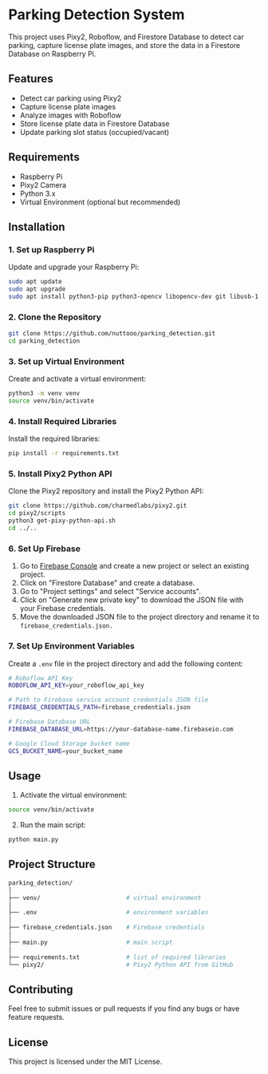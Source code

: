 # Parking Detection System

This project uses Pixy2, Roboflow, and Firestore Database to detect car parking, capture license plate images, and store the data in a Firestore Database on Raspberry Pi.

## Features

- Detect car parking using Pixy2
- Capture license plate images
- Analyze images with Roboflow
- Store license plate data in Firestore Database
- Update parking slot status (occupied/vacant)

## Requirements

- Raspberry Pi
- Pixy2 Camera
- Python 3.x
- Virtual Environment (optional but recommended)

## Installation

### 1. Set up Raspberry Pi

Update and upgrade your Raspberry Pi:

```sh
sudo apt update
sudo apt upgrade
sudo apt install python3-pip python3-opencv libopencv-dev git libusb-1.0-0-dev g++ build-essential
```
### 2. Clone the Repository
```sh
git clone https://github.com/nuttooo/parking_detection.git
cd parking_detection
```

###  3. Set up Virtual Environment
Create and activate a virtual environment:
```sh
python3 -m venv venv
source venv/bin/activate
```

###  4. Install Required Libraries
Install the required libraries:
```sh
pip install -r requirements.txt
```
###  5. Install Pixy2 Python API
Clone the Pixy2 repository and install the Pixy2 Python API:
```sh
git clone https://github.com/charmedlabs/pixy2.git
cd pixy2/scripts
python3 get-pixy-python-api.sh
cd ../..
```

### 6. Set Up Firebase
1. Go to [Firebase Console](https://firebase.google.com) and create a new project or select an existing project.
2. Click on "Firestore Database" and create a database.
3. Go to "Project settings" and select "Service accounts".
4. Click on "Generate new private key" to download the JSON file with your Firebase credentials.
5. Move the downloaded JSON file to the project directory and rename it to `firebase_credentials.json.`

###  7. Set Up Environment Variables
Create a `.env` file in the project directory and add the following content:
```sh
# Roboflow API Key
ROBOFLOW_API_KEY=your_roboflow_api_key

# Path to Firebase service account credentials JSON file
FIREBASE_CREDENTIALS_PATH=firebase_credentials.json

# Firebase Database URL
FIREBASE_DATABASE_URL=https://your-database-name.firebaseio.com

# Google Cloud Storage bucket name
GCS_BUCKET_NAME=your_bucket_name
```

## Usage
1. Activate the virtual environment:
```sh
source venv/bin/activate
```

2. Run the main script:
```sh
python main.py
```

## Project Structure
```bash
parking_detection/
│
├── venv/                        # virtual environment
│
├── .env                         # environment variables
│
├── firebase_credentials.json    # Firebase credentials
│
├── main.py                      # main script
│
├── requirements.txt             # list of required libraries
└── pixy2/                       # Pixy2 Python API from GitHub
```

## Contributing
Feel free to submit issues or pull requests if you find any bugs or have feature requests.

## License
This project is licensed under the MIT License.